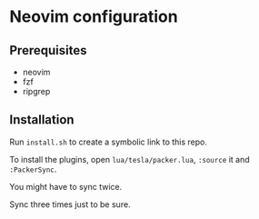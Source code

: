 # Neovim configuration

## Prerequisites

- neovim
- fzf
- ripgrep

## Installation 

Run `install.sh` to create a symbolic link to this repo.

To install the plugins, open `lua/tesla/packer.lua`, `:source` it and
`:PackerSync`. 

You might have to sync twice.

Sync three times just to be sure.
